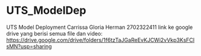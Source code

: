 # UTS_ModelDep
UTS Model Deployment
Carrissa Gloria Herman
2702322411
link ke google drive yang berisi semua file dan video: 
https://drive.google.com/drive/folders/1f6tzTaJGaReEvKJCWi2vVkp3KsFClsMN?usp=sharing 
